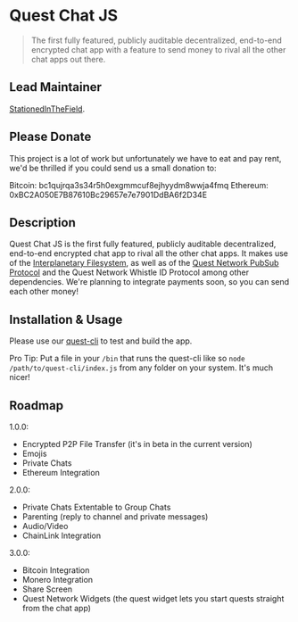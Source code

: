 # Quest Chat JS
> The first fully featured, publicly auditable decentralized, end-to-end encrypted chat app with a feature to send money to rival all the other chat apps out there.

## Lead Maintainer

[StationedInTheField](https://github.com/StationedInTheField).

## Please Donate
This project is a lot of work but unfortunately we have to eat and pay rent, we'd be thrilled if you could send us a small donation to:

Bitcoin: bc1qujrqa3s34r5h0exgmmcuf8ejhyydm8wwja4fmq
Ethereum: 0xBC2A050E7B87610Bc29657e7e7901DdBA6f2D34E

## Description

Quest Chat JS is the first fully featured, publicly auditable decentralized, end-to-end encrypted chat app to rival all the other chat apps. It makes use of the [Interplanetary Filesystem](https://github.com/js-ipfs), as well as of the [Quest Network PubSub Protocol](https://github.com/QuestNetwork/quest-pubsub-js) and the Quest Network Whistle ID Protocol among other dependencies. We're planning to integrate payments soon, so you can send each other money!

## Installation & Usage

Please use our [quest-cli](https://github.com/QuestNetwork/quest-cli) to test and build the app.

Pro Tip: Put a file in your `/bin` that runs the quest-cli like so `node /path/to/quest-cli/index.js` from any folder on your system. It's much nicer!

## Roadmap

1.0.0:
- Encrypted P2P File Transfer (it's in beta in the current version)
- Emojis
- Private Chats
- Ethereum Integration


2.0.0:
- Private Chats Extentable to Group Chats
- Parenting (reply to channel and private messages)
- Audio/Video
- ChainLink Integration

3.0.0:
- Bitcoin Integration
- Monero Integration
- Share Screen
- Quest Network Widgets (the quest widget lets you start quests straight from the chat app)
